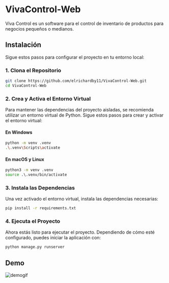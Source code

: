 # VivaControl-Web
Viva Control es un software para el control de inventario de productos para negocios pequeños o medianos.

## Instalación

Sigue estos pasos para configurar el proyecto en tu entorno local:

### 1. Clona el Repositorio

```bash
git clone https://github.com/elrichardby11/VivaControl-Web.git
cd VivaControl-Web
```

### 2. Crea y Activa el Entorno Virtual

Para mantener las dependencias del proyecto aisladas, se recomienda utilizar un entorno virtual de Python. Sigue estos pasos para crear y activar el entorno virtual:

#### En Windows

```bash
python -m venv .venv
.\.venv\Scripts\activate
```

#### En macOS y Linux

```bash
python3 -m venv .venv
source .\.venv/bin/activate
```

### 3. Instala las Dependencias

Una vez activado el entorno virtual, instala las dependencias necesarias:

```bash
pip install -r requirements.txt
```

### 4. Ejecuta el Proyecto

Ahora estás listo para ejecutar el proyecto. Dependiendo de cómo esté configurado, puedes iniciar la aplicación con:

```bash
python manage.py runserver
```

## Demo 

![demogif](https://github.com/elrichardby11/VivaControl-Web/assets/76932746/125a68bf-56ac-4ff6-ab91-69fe1b3fc53e)

